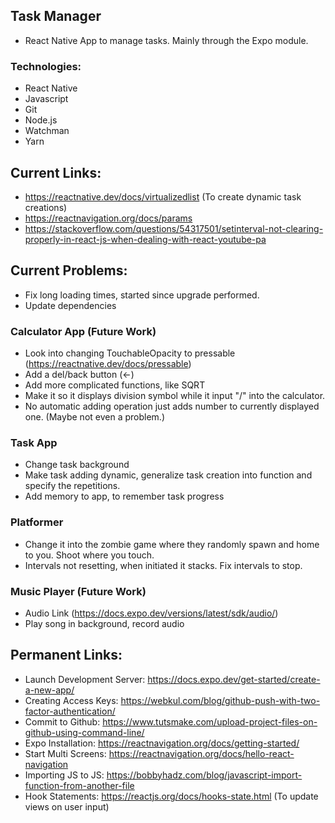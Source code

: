 ## Task Manager
- React Native App to manage tasks. Mainly through the Expo module.

### Technologies:
- React Native
- Javascript
- Git
- Node.js
- Watchman
- Yarn

## Current Links:
- https://reactnative.dev/docs/virtualizedlist (To create dynamic task creations)
- https://reactnavigation.org/docs/params
- https://stackoverflow.com/questions/54317501/setinterval-not-clearing-properly-in-react-js-when-dealing-with-react-youtube-pa

## Current Problems:
- Fix long loading times, started since upgrade performed.
- Update dependencies
### Calculator App (Future Work)
- Look into changing TouchableOpacity to pressable (https://reactnative.dev/docs/pressable)
- Add a del/back button (<-)
- Add more complicated functions, like SQRT
- Make it so it displays division symbol while it input "/" into the calculator.
- No automatic adding operation just adds number to currently displayed one. (Maybe not even a problem.)
### Task App
- Change task background
- Make task adding dynamic, generalize task creation into function and specify the repetitions.
- Add memory to app, to remember task progress
### Platformer
- Change it into the zombie game where they randomly spawn and home to you. Shoot where you touch.
- Intervals not resetting, when initiated it stacks. Fix intervals to stop.
### Music Player (Future Work)
- Audio Link (https://docs.expo.dev/versions/latest/sdk/audio/)
- Play song in background, record audio

## Permanent Links:
- Launch Development Server: https://docs.expo.dev/get-started/create-a-new-app/
- Creating Access Keys: https://webkul.com/blog/github-push-with-two-factor-authentication/
- Commit to Github: https://www.tutsmake.com/upload-project-files-on-github-using-command-line/
- Expo Installation: https://reactnavigation.org/docs/getting-started/
- Start Multi Screens: https://reactnavigation.org/docs/hello-react-navigation
- Importing JS to JS: https://bobbyhadz.com/blog/javascript-import-function-from-another-file
- Hook Statements: https://reactjs.org/docs/hooks-state.html (To update views on user input)
 
